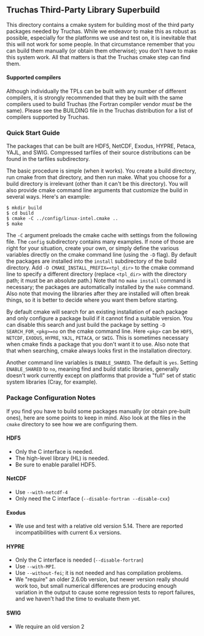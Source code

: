 Truchas Third-Party Library Superbuild
------------------------------------------------------------------------------
This directory contains a cmake system for building most of the third party
packages needed by Truchas.  While we endeavor to make this as robust as
possible, especially for the platforms we use and test on, it is inevitable
that this will not work for some people.  In that circumstance remember that
you can build them manually (or obtain them otherwise); you don't have to
make this system work.  All that matters is that the Truchas cmake step can
find them.

#### Supported compilers
Although individually the TPLs can be built with any number of different
compilers, it is strongly recommended that they be built with the same
compilers used to build Truchas (the Fortran compiler vendor *must* be the
same). Please see the BUILDING file in the Truchas distribution for a list
of compilers supported by Truchas.

### Quick Start Guide
The packages that can be built are HDF5, NetCDF, Exodus, HYPRE, Petaca, YAJL,
and SWIG.  Compressed tarfiles of their source distributions can be found in
the tarfiles subdirectory.

The basic procedure is simple (when it works). You create a build directory,
run cmake from that directory, and then run make. What you choose for a build
directory is irrelevant (other than it can't be this directory).  You will
also provide cmake command line arguments that customize the build in several
ways.  Here's an example:

    $ mkdir build
    $ cd build
    $ cmake -C ../config/linux-intel.cmake ..
    $ make

The `-C` argument preloads the cmake cache with settings from the following
file.  The `config` subdirectory contains many examples.  If none of those
are right for your situation, create your own, or simply define the various
variables directly on the cmake command line (using the `-D` flag).  By
default the packages are installed into the `install` subdirectory of the
build directory. Add `-D CMAKE_INSTALL_PREFIX=<tpl_dir>` to the cmake
command line to specify a different directory (replace `<tpl_dir>`
with the directory path; it must be an absolute path.)  Note that no `make
install` command is necessary; the packages are automatically installed by the
`make` command.  Also note that moving the libraries after they are installed
will often break things, so it is better to decide where you want them before
starting.

By default cmake will search for an existing installation of each package
and only configure a package build if it cannot find a suitable version.
You can disable this search and just build the package by setting
`-D SEARCH_FOR_<pkg>=no` on the cmake command line.  Here `<pkg>` can be
`HDF5`, `NETCDF`, `EXODUS`, `HYPRE`, `YAJL`, `PETACA`, or `SWIG`.  This is
sometimes necessary when cmake finds a package that you don't want it to use.
Also note that that when searching, cmake always looks first in the
installation directory.

Another command line variables is `ENABLE_SHARED`.  The default is `yes`.
Setting `ENABLE_SHARED` to `no`, meaning find and build static libraries,
generally doesn't work currently except on platforms that provide a "full"
set of static system libraries (Cray, for example).

### Package Configuration Notes
If you find you have to build some packages manually (or obtain pre-built
ones), here are some points to keep in mind.  Also look at the files in the
`cmake` directory to see how we are configuring them.

#### HDF5
* Only the C interface is needed.
* The high-level library (HL) is needed.
* Be sure to enable parallel HDF5.

#### NetCDF
* Use `--with-netcdf-4`
* Only need the C interface (`--disable-fortran --disable-cxx`)

#### Exodus
* We use and test with a relative old version 5.14.  There are reported
  incompatibilities with current 6.x versions.

#### HYPRE
* Only the C interface is needed (`--disable-fortran`)
* Use `--with-MPI`.
* Use `--without-fei`; it is not needed and has compilation problems.
* We "require" an older 2.6.0b version, but newer version really should work
  too, but small numerical differences are producing enough variation in the
  output to cause some regression tests to report failures, and we haven't
  had the time to evaluate them yet.

#### SWIG
* We require an old version 2
